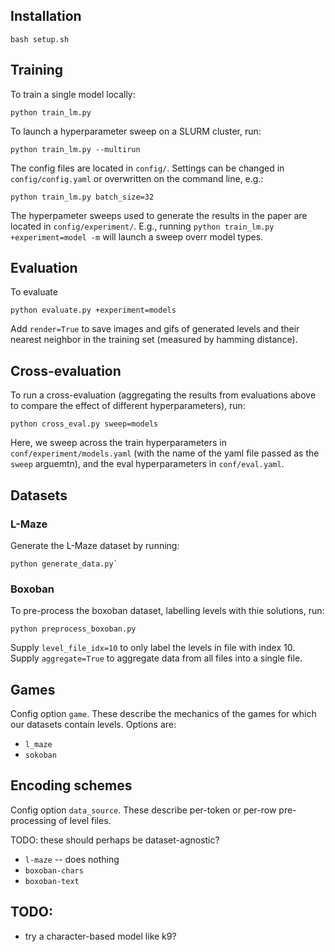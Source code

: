 ## Installation
```
bash setup.sh
```

## Training
To train a single model locally:
```
python train_lm.py
```
To launch a hyperparameter sweep on a SLURM cluster, run:
```
python train_lm.py --multirun
```
The config files are located in `config/`. Settings can be changed in `config/config.yaml` or overwritten on the command line, e.g.:
```
python train_lm.py batch_size=32
```

The hyperpameter sweeps used to generate the results in the paper are located in `config/experiment/`. E.g., running `python train_lm.py +experiment=model -m` will launch a sweep overr model types.

## Evaluation

To evaluate
```
python evaluate.py +experiment=models
```
Add `render=True` to save images and gifs of generated levels and their nearest neighbor in the training set (measured by hamming distance).

## Cross-evaluation
To run a cross-evaluation (aggregating the results from evaluations above to compare the effect of different hyperparameters), run:
```
python cross_eval.py sweep=models
```
Here, we sweep across the train hyperparameters in `conf/experiment/models.yaml` (with the name of the yaml file passed as the `sweep` arguemtn), and the eval hyperparameters in `conf/eval.yaml`.

## Datasets

### L-Maze

Generate the L-Maze dataset by running:
```
python generate_data.py`
```


### Boxoban

To pre-process the boxoban dataset, labelling levels with thie solutions, run:
```
python preprocess_boxoban.py
```
Supply `level_file_idx=10` to only label the levels in file with index 10. Supply `aggregate=True` to aggregate data from all files into a single file.

## Games

Config option `game`. These describe the mechanics of the games for which our datasets contain levels. Options are:

- `l_maze`
- `sokoban`

## Encoding schemes

Config option `data_source`. These describe per-token or per-row pre-processing of level files.

TODO: these should perhaps be dataset-agnostic?

- `l-maze` -- does nothing
- `boxoban-chars`
- `boxoban-text`

## TODO:

- try a character-based model like k9?
<!-- - force per-character tokenization (by adding special characters between ascii symbols or similar) -->
<!-- - re-write level to replace each token with what it represents (e.g. "wall, empty, empty, wall, player, wall"). (Would be great if we could also guarantee one token per tile to keep positions consistent.) -->
<!-- - semantically parse each row of the level as, e.g., "3 walls, 1 empty space, 1 player, 1 wall" -->